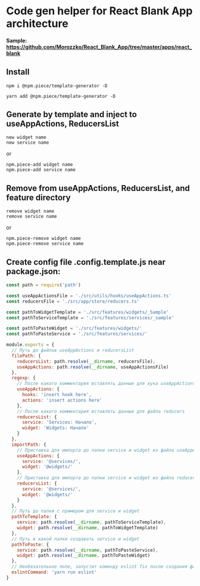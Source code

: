 # Code gen helper for React Blank App architecture
#### Sample: https://github.com/Morozzko/React_Blank_App/tree/master/apps/react_blank
## Install

```
npm i @npm.piece/template-generator -D
```

```
yarn add @npm.piece/template-generator -D
```

## Generate by template and inject to useAppActions, ReducersList
```
new widget name
new service name
```
or
```
npm.piece-add widget name
npm.piece-add service name
```

## Remove from useAppActions, ReducersList, and feature directory
```
remove widget name
remove service name
```
or
```
npm.piece-remove widget name
npm.piece-remove service name
```

## Create config file .config.template.js near package.json:

```javascript
const path = require('path')

const useAppActionsFile = './src/utils/hooks/useAppActions.ts'
const reducersFile = './src/app/store/reducers.ts'

const pathToWidgetTemplate = './src/features/widgets/_Sample'
const pathToServiceTemplate = './src/features/services/_sample'

const pathToPasteWidget = './src/features/widgets/'
const pathToPasteService = './src/features/services/'

module.exports = {
  // Путь до файлов useAppActions и reducersList
  filePath: {
    reducersList: path.resolve(__dirname, reducersFile),
    useAppActions: path.resolve(__dirname, useAppActionsFile)
  },
  regexp: {
    // После какого комментария вставлять данные для хука useAppActions 
    useAppActions: {
      hooks: 'insert hook here',
      actions: 'insert actions here'
    },
    // После какого комментария вставлять данные для файла reducers 
    reducersList: {
      service: 'Services: Начало',
      widget: 'Widgets: Начало'
    }
  },
  importPath: {
    // Приставка для импорта до папки service и widget из файла useAppActions
    useAppActions: {
      service: '@services/',
      widget: '@widgets/'
    },
    // Приставка для импорта до папки service и widget из файла reducers
    reducersList: {
      service: '@services/',
      widget: '@widgets/'
    }
  },
  // Путь до папки с примером для service и widget
  pathToTemplate: {
    service: path.resolve(__dirname, pathToServiceTemplate),
    widget: path.resolve(__dirname, pathToWidgetTemplate)
  },
  // Путь в какой папке создавать service и widget
  pathToPaste: {
    service: path.resolve(__dirname, pathToPasteService),
    widget: path.resolve(__dirname, pathToPasteWidget)
  },
  // Необязательное поле, запустит команду eslint fix после создания файлов
  eslintCommand: 'yarn run eslint'
}
```
